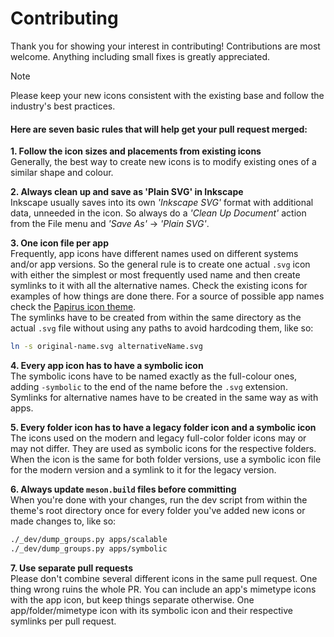 # Contributing
Thank you for showing your interest in contributing! Contributions are most welcome. Anything including small fixes is greatly appreciated.

> [!NOTE]
> Please keep your new icons consistent with the existing base and follow the industry's best practices.  

#### Here are seven basic rules that will help get your pull request merged:

**1. Follow the icon sizes and placements from existing icons**  
Generally, the best way to create new icons is to modify existing ones of a similar shape and colour.

**2. Always clean up and save as 'Plain SVG' in Inkscape**  
Inkscape usually saves into its own _'Inkscape SVG'_ format with additional data, unneeded in the icon. So always do a _'Clean Up Document'_ action from the File menu and _'Save As'_ -> _'Plain SVG'_. 

**3. One icon file per app**  
Frequently, app icons have different names used on different systems and/or app versions. So the general rule is to create one actual `.svg` icon with either the simplest or most frequently used name and then create symlinks to it with all the alternative names. Check the existing icons for examples of how things are done there. For a source of possible app names check the [Papirus icon theme](https://github.com/PapirusDevelopmentTeam/papirus-icon-theme/).  
The symlinks have to be created from within the same directory as the actual `.svg` file without using any paths to avoid hardcoding them, like so:
```sh
ln -s original-name.svg alternativeName.svg
```

**4. Every app icon has to have a symbolic icon**  
The symbolic icons have to be named exactly as the full-colour ones, adding `-symbolic` to the end of the name before the `.svg` extension.
Symlinks for alternative names have to be created in the same way as with apps.

**5. Every folder icon has to have a legacy folder icon and a symbolic icon**  
The icons used on the modern and legacy full-color folder icons may or may not differ. They are used as symbolic icons for the respective folders. When the icon is the same for both folder versions, use a symbolic icon file for the modern version and a symlink to it for the legacy version.

**6. Always update `meson.build` files before committing**  
When you're done with your changes, run the dev script from within the theme's root directory once for every folder you've added new icons or made changes to, like so:
```sh
./_dev/dump_groups.py apps/scalable
./_dev/dump_groups.py apps/symbolic
```

**7. Use separate pull requests**  
Please don't combine several different icons in the same pull request. One thing wrong ruins the whole PR. You can include an app's mimetype icons with the app icon, but keep things separate otherwise. One app/folder/mimetype icon with its symbolic icon and their respective symlinks per pull request.
